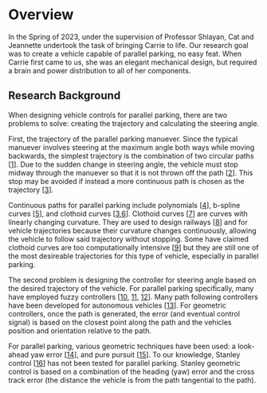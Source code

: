 # Overview 

In the Spring of 2023, under the supervision of Professor Shlayan, Cat and Jeannette undertook the task of bringing Carrie to life. Our research goal was to create a vehicle capable of parallel parking, no easy feat. When Carrie first came to us, she was an elegant mechanical design, but required a brain and power distribution to all of her components. 

## Research Background
When designing vehicle controls for parallel parking, there are two problems to solve: creating the trajectory and calculating the steering angle. 

First, the trajectory of the parallel parking manuever. Since the typical manuever involves steering at the maximum angle both ways while moving backwards, the simplest trajectory is the combination of two circular paths [[1]]. Due to the sudden change in steering angle, the vehicle must stop midway through the manuever so that it is not thrown off the path [[2]]. This stop may be avoided if instead a more continuous path is chosen as the trajectory [[3]]. 

Continuous paths for parallel parking include polynomials [[4]], b-spline curves [[5]], and clothoid curves [[3],[6]]. Clothoid curves [[7]] are curves with linearly changing curvature. They are used to design railways [[8]] and for vehicle trajectories because their curvature changes continuously, allowing the vehicle to follow said trajectory without stopping. Some have claimed clothoid curves are too computationally intensive [[9]] but they are still one of the most desireable trajectories for this type of vehicle, especially in parallel parking.

The second problem is designing the controller for steering angle based on the desired trajectory of the vehicle. For parallel parking specifically, many have employed fuzzy controllers [[10], [11], [12]]. Many path following controllers have been developed for autonomous vehicles [[13]]. For geometric controllers, once the path is generated, the error (and eventual control signal) is based on the closest point along the path and the vehicles position and orientation relative to the path. 

For parallel parking, various geometric techniques have been used: a look-ahead yaw error [[14]], and pure pursuit [[15]]. To our knowledge, Stanley control [[16]] has not been tested for parallel parking. Stanley geometric control is based on a combination of the heading (yaw) error and the cross track error (the distance the vehicle is from the path tangential to the path).

[1]:(https://www.researchgate.net/publication/328798507_Automatic_Parallel_Parking_Algorithm_for_a_Carlike_Robot_using_Fuzzy_PDI_Control)
[2]:(https://ieeexplore.ieee.org/document/620143)
[3]:(https://ieeexplore.ieee.org/document/6548775)
[4]:(https://ieeexplore.ieee.org/document/6395363)
[5]:(https://journals.sagepub.com/doi/full/10.1177/0020294020944961)
[6]:(https://ieeexplore.ieee.org/document/7962257)
[7]:(https://pwayblog.com/2016/07/03/the-clothoid/)
[8]:(https://archive.org/details/railwaytransiti02talbgoog/)
[9]:(https://ieeexplore.ieee.org/document/9669069)
[10]:(https://ieeexplore.ieee.org/document/5945221)
[11]:(https://ieeexplore.ieee.org/document/1548645)
[12]:(https://www.researchgate.net/publication/224350298_Development_of_an_automatic_parking_system_for_vehicle)
[13]:(https://ieeexplore.ieee.org/document/8191998)
[14]:(https://ieeexplore.ieee.org/document/6704211)
[15]:(https://ieeexplore.ieee.org/document/4677655)
[16]:(https://ieeexplore.ieee.org/document/4282788)